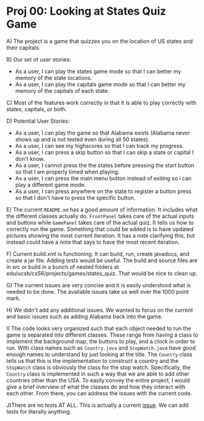 # Proj 00: Looking at States Quiz Game

A) The project is a game that quizzes you on the location of US states and their capitals.

B) Our set of user stories:

   * As a user, I can play the states game mode so that I can better my memory of the state locations.
   * As a user, I can play the capitals game mode so that I can better my memory of the capitals of each state.

C) Most of the features work correctly in that it is able to play correctly with states, capitals, or both. 

D) Potential User Stories:
 
   * As a user, I can play the game so that Alabama exists (Alabama never shows up and is not tested even during all 50 states). 
   * As a user, I can see my highscores so that I can track my progress.
   * As a user, I can press a skip button so that I can skip a state or capital I don't know.
   * As a user, I cannot press the the states before pressing the start button so that I am properly timed when playing.
   * As a user, I can press the main menu button instead of exiting so i can play a different game mode.
   * As a user, I can press anywhere on the state to register a button press so that I don't have to press the specific button.
   
E) The current `README.md` has a good amount of information. It includes what the different classes actually do. `FrontPanel` takes care of the actual inputs and buttons while `GamePanel` takes care of the actual quiz. It tells us how to correctly run the game. Something that could be added is to have updated pictures showing the most current iteration. It has a note clarifying this, but instead could have a note that says to have the most recent iteration.

F) Current build.xml is functioning. It can build, run, create javadocs, and create a jar file. Adding tests would be useful. The build and source files are in src or build in a bunch of nested folders at edu/ucsb/cs56/projects/games/states_quiz. That would be nice to clean up.

G) The current issues are very concise and it is easily understood what is needed to be done. The available issues take us well over the 1000 point mark.

H) We didn't add any additional issues. We wanted to focus on the current and basic issues such as adding Alabama back into the game.

I) The code looks very organized such that each object needed to run the game is separated into different classes. These range from having a class to implement the background map, the buttons to play, and a clock in order to run. With class names such as `Country.java` and `StopWatch.java` have good enough names to understand by just looking at the title. The `Country` class tells us that this is the implementation to construct a country and the `StopWatch` class is obviously the class for the stop watch. Specifically, the `Country` class is implemented in such a way that we are able to add other countries other than the USA. To easily convey the entire project, I would give a brief overview of what the classes do and how they interact with each other. From there, you can address the issues with the current code.

J)There are no tests AT ALL. This is actually a current [issue](https://github.com/ucsb-cs56-projects/cs56-games-states-quiz/issues/51 "Add some tests"). We can add tests for literally anything.

